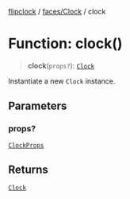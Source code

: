 [flipclock](../../../index.md) / [faces/Clock](../index.md) / clock

# Function: clock()

> **clock**(`props?`): [`Clock`](../classes/Clock.md)

Instantiate a new `Clock` instance.

## Parameters

### props?

[`ClockProps`](../type-aliases/ClockProps.md)

## Returns

[`Clock`](../classes/Clock.md)
